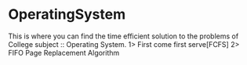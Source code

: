 # OperatingSystem
This is where you can find the time efficient solution to the problems of College subject :: Operating System.
1> First come first serve[FCFS]
2> FIFO Page Replacement Algorithm